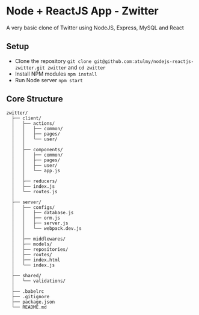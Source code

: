 # Node + ReactJS App - Zwitter
A very basic clone of Twitter using NodeJS, Express, MySQL and React

## Setup
- Clone the repository `git clone git@github.com:atulmy/nodejs-reactjs-zwitter.git zwitter` and `cd zwitter`
- Install NPM modules `npm install`
- Run Node server `npm start`

## Core Structure
    zwitter/
      ├── client/
      │   ├── actions/
      │   │   ├── common/
      │   │   ├── pages/
      │   │   └── user/
      │   │
      │   ├── components/
      │   │   ├── common/
      │   │   ├── pages/
      │   │   ├── user/
      │   │   └── app.js
      │   │
      │   ├── reducers/
      │   ├── index.js
      │   └── routes.js
      │
      ├── server/
      │   ├── configs/
      │   │   ├── database.js
      │   │   ├── orm.js
      │   │   ├── server.js
      │   │   └── webpack.dev.js
      │   │
      │   ├── middlewares/
      │   ├── models/
      │   ├── repositories/
      │   ├── routes/
      │   ├── index.html
      │   └── index.js
      │
      ├── shared/
      │   └── validations/
      │
      ├── .babelrc
      ├── .gitignore
      ├── package.json
      └── README.md
